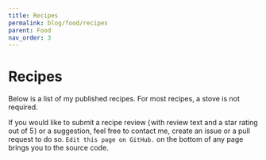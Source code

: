 ```yaml
---
title: Recipes
permalink: blog/food/recipes
parent: Food
nav_order: 3
---
```


# Recipes

Below is a list of my published recipes. For most recipes, a stove is not required.

If you would like to submit a recipe review ( with review text and a star rating out of 5 ) or a suggestion, feel free to contact me, create an issue or a pull request to do so. `Edit this page on GitHub.` on the bottom of any page brings you to the source code.
